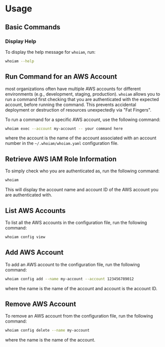 # Usage

## Basic Commands

### Display Help

To display the help message for `whoiam`, run:

```sh
whoiam --help
```

## Run Command for an AWS Account
most organizations often have multiple AWS accounts for different environments (e.g., development, staging, production). `whoiam` allows you to run a command first checking that you are
authenticated with the expected account, before running the command. This prevents accidental deployment or destruction of resources unexpectedly via "Fat Fingers".

To run a command for a specific AWS account, use the following command:

```sh
whoiam exec --account my-account -- your command here
```
where the account is the name of the account associated with an account number in the `~/.whoiam/whoiam.yaml` configuration file.

## Retrieve AWS IAM Role Information
To simply check who you are authenticated as, run the following command:
```sh
whoiam
```
This will display the account name and account ID of the AWS account you are authenticated with.

## List AWS Accounts
To list all the AWS accounts in the configuration file, run the following command:
```sh
whoiam config view
```

## Add AWS Account
To add an AWS account to the configuration file, run the following command:
```sh
whoiam config add --name my-account --account 123456789012
```
where the name is the name of the account and account is the account ID.

## Remove AWS Account
To remove an AWS account from the configuration file, run the following command:
```sh
whoiam config delete --name my-account
```
where the name is the name of the account.